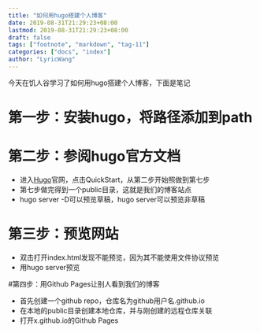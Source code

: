 ```yaml
---
title: "如何用hugo搭建个人博客"
date: 2019-08-31T21:29:23+08:00
lastmod: 2019-08-31T21:29:23+08:00
draft: false
tags: ["footnote", "markdown", "tag-11"]
categories: ["docs", "index"]
author: "LyricWang"
---
```


今天在饥人谷学习了如何用hugo搭建个人博客，下面是笔记

# 第一步：安装hugo，将路径添加到path

# 第二步：参阅hugo官方文档

* 进入[Hugo](https://gohugo.io/)官网，点击QuickStart，从第二步开始照做到第七步
* 第七步做完得到一个public目录，这就是我们的博客站点
* hugo server -D可以预览草稿，hugo server可以预览非草稿

# 第三步：预览网站

* 双击打开index.html发现不能预览，因为其不能使用文件协议预览
* 用hugo server预览

#第四步：用Github Pages让别人看到我们的博客

* 首先创建一个github repo，仓库名为github用户名.github.io
* 在本地的public目录创建本地仓库，并与刚创建的远程仓库关联
* 打开x.github.io的Github Pages